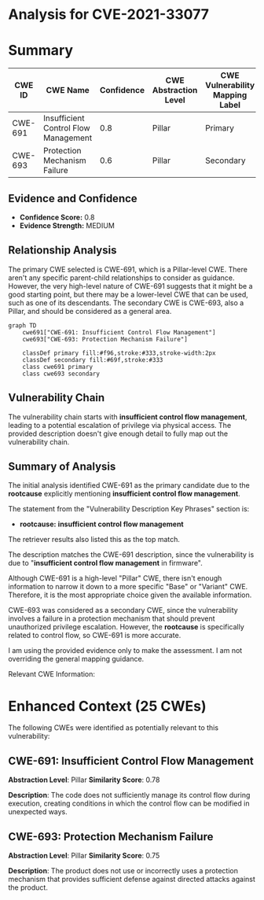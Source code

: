 # Analysis for CVE-2021-33077

# Summary
| CWE ID | CWE Name | Confidence | CWE Abstraction Level | CWE Vulnerability Mapping Label | CWE-Vulnerability Mapping Notes |
|---|---|---|---|---|---|
| CWE-691 | Insufficient Control Flow Management | 0.8 | Pillar | Primary | Allowed |
| CWE-693 | Protection Mechanism Failure | 0.6 | Pillar | Secondary | Discouraged |

## Evidence and Confidence

*   **Confidence Score:** 0.8
*   **Evidence Strength:** MEDIUM

## Relationship Analysis
The primary CWE selected is CWE-691, which is a Pillar-level CWE. There aren't any specific parent-child relationships to consider as guidance. However, the very high-level nature of CWE-691 suggests that it might be a good starting point, but there may be a lower-level CWE that can be used, such as one of its descendants. The secondary CWE is CWE-693, also a Pillar, and should be considered as a general area.

```mermaid
graph TD
    cwe691["CWE-691: Insufficient Control Flow Management"]
    cwe693["CWE-693: Protection Mechanism Failure"]
    
    classDef primary fill:#f96,stroke:#333,stroke-width:2px
    classDef secondary fill:#69f,stroke:#333
    class cwe691 primary
    class cwe693 secondary
```

## Vulnerability Chain
The vulnerability chain starts with **insufficient control flow management**, leading to a potential escalation of privilege via physical access. The provided description doesn't give enough detail to fully map out the vulnerability chain.

## Summary of Analysis
The initial analysis identified CWE-691 as the primary candidate due to the **rootcause** explicitly mentioning **insufficient control flow management**.

The statement from the "Vulnerability Description Key Phrases" section is:
- **rootcause:** **insufficient control flow management**

The retriever results also listed this as the top match.

The description matches the CWE-691 description, since the vulnerability is due to "**insufficient control flow management** in firmware".

Although CWE-691 is a high-level "Pillar" CWE, there isn't enough information to narrow it down to a more specific "Base" or "Variant" CWE. Therefore, it is the most appropriate choice given the available information.

CWE-693 was considered as a secondary CWE, since the vulnerability involves a failure in a protection mechanism that should prevent unauthorized privilege escalation. However, the **rootcause** is specifically related to control flow, so CWE-691 is more accurate.

I am using the provided evidence only to make the assessment. I am not overriding the general mapping guidance.

Relevant CWE Information:

# Enhanced Context (25 CWEs)
The following CWEs were identified as potentially relevant to this vulnerability:

## CWE-691: Insufficient Control Flow Management
**Abstraction Level**: Pillar
**Similarity Score**: 0.78

**Description**:
The code does not sufficiently manage its control flow during execution, creating conditions in which the control flow can be modified in unexpected ways.

## CWE-693: Protection Mechanism Failure
**Abstraction Level**: Pillar
**Similarity Score**: 0.75

**Description**:
The product does not use or incorrectly uses a protection mechanism that provides sufficient defense against directed attacks against the product.